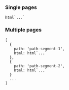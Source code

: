 ### Single pages
```
html`...`
```

### Multiple pages

```
[
  {
    path: 'path-segment-1',
    html: html`...`
  },
  {
    path: 'path-segment-2',
    html: html`...`
  }
  ...
]
```

